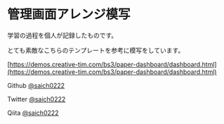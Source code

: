 # 管理画面アレンジ模写
学習の過程を個人が記録したものです。

とても素敵なこちらのテンプレートを参考に模写をしています。

[https://demos.creative-tim.com/bs3/paper-dashboard/dashboard.html](https://demos.creative-tim.com/bs3/paper-dashboard/dashboard.html)

Github [@saich0222](https://github.com/sach0222)

Twitter [@saich0222](https://twitter.com/saich0222)

Qiita [@saich0222](https://qiita.com/saich0222)
